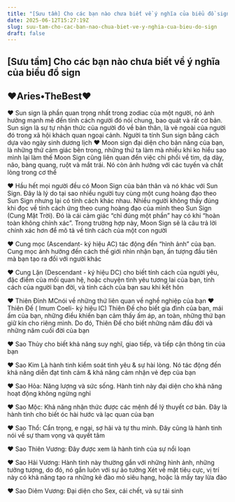 ```yaml
---
title: "[Sưu tầm] Cho các bạn nào chưa biết về ý nghĩa của biểu đồ sign"
date: 2025-06-12T15:27:19Z
slug: suu-tam-cho-cac-ban-nao-chua-biet-ve-y-nghia-cua-bieu-do-sign
draft: false
---
```


## [Sưu tầm] Cho các bạn nào chưa biết về ý nghĩa của biểu đồ sign

## ♥Aries•TheBest♥

♥ Sun sign là phần quan trọng nhất trong zodiac của một người, nó ảnh hưởng mạnh mẽ đến tính cách người đó nói chung, bao quát và rất cơ bản. Sun sign là sự tự nhận thức của người đó về bản thân, là vẻ ngoài của người đó trong xã hội khách quan ngoại cảnh. Người ta tính Sun sign bằng cách dựa vào ngày sinh dương lịch
♥ Moon sign đại diện cho bản năng của bạn, là những thứ cảm giác bên trong, những thứ ta làm mà nhiều khi ko hiểu sao mình lại làm thế
Moon Sign cũng liên quan đến việc chi phối về tim, dạ dày, não, bàng quang, ruột và mắt trái. Nó còn ảnh hưởng với các tuyến và chất lỏng trong cơ thể

♥ Hầu hết mọi người đều có Moon Sign của bản thân và nó khác với Sun Sign. Đây là lý do tại sao nhiều người tuy cùng một cung hoàng đạo theo Sun Sign nhưng lại có tính cách khác nhau. Nhiều người không thấy đúng khi đọc về tính cách ứng theo cung hoàng đạo của mình theo Sun Sign (Cung Mặt Trời). Đó là cái cảm giác “chỉ đúng một phần” hay có khi “hoàn toàn không chính xác”. Trong trường hợp này, Moon Sign sẽ là câu trả lời chính xác hơn để mô tả về tính cách của một con người

♥ Cung mọc (Ascendant- ký hiệu AC) tác động đến “hình ảnh” của bạn. Cung mọc ảnh hưởng đến cách thế giới nhìn nhận bạn, ấn tượng đầu tiên mà bạn tạo ra đối với người khác

♥ Cung Lặn (Descendant - ký hiệu DC) cho biết tính cách của người yêu, đặc điểm của mối quan hệ, hoặc chuyện tình yêu tương lai của bạn, tính cách của người bạn đời, và tính cách của bạn sau khi kết hôn

♥ Thiên Đỉnh MCnói về những thứ liên quan về nghề nghiệp của bạn
♥ Thiên Đế ( Imum Coeli- ký hiệu IC) Thiên Đế cho biết gia đình của bạn, mái ấm của bạn, những điều khiến bạn cảm thấy ấm áp, an toàn, những thứ bạn giữ kín cho riêng mình. Do đó, Thiên Đế cho biết những năm đầu đời và những năm cuối đời của bạn

♥ Sao Thủy cho biết khả năng suy nghĩ, giao tiếp, và tiếp cận thông tin của bạn

♥ Sao Kim Là hành tinh kiểm soát tình yêu & sự hài lòng. Nó tác động đến khả năng diễn đạt tình cảm & khả năng cảm nhận vẻ đẹp của bạn 


♥ Sao Hỏa: Năng lượng và sức sống. Hành tinh này đại diện cho khả năng hoạt động không ngừng nghỉ 

♥ Sao Mộc: Khả năng nhận thức được các mệnh đề lý thuyết cơ bản. Đây là hành tinh cho biết óc hài hước và lạc quan của bạn

♥ Sao Thổ: Cẩn trọng, e ngại, sợ hãi và tự thu mình. Đây cũng là hành tinh nói về sự tham vọng và quyết tâm

♥ Sao Thiên Vương: Đây được xem là hành tinh của sự nổi loạn

♥ Sao Hải Vương: Hành tinh này thường gắn với những hình ảnh, những tưởng tượng, do đó, nó gắn luôn với sự ảo tưởng
Xét về mặt tiêu cực, vị trí này có khả năng tạo ra những kẻ đào mỏ siêu hạng, hoặc là mấy tay lừa đảo 

♥ Sao Diêm Vương: Đại diện cho Sex, cái chết, và sự tái sinh